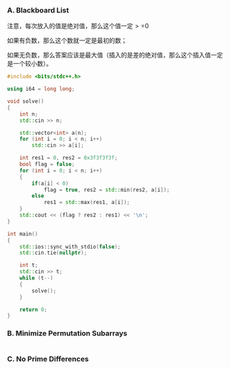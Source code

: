 ### A. Blackboard List

注意，每次放入的值是绝对值，那么这个值一定$>=$0

如果有负数，那么这个数就一定是最初的数；

如果无负数，那么答案应该是最大值（插入的是差的绝对值，那么这个插入值一定是一个较小数）。

```c++
#include <bits/stdc++.h>

using i64 = long long;

void solve()
{
    int n;
    std::cin >> n;

    std::vector<int> a(n);
    for (int i = 0; i < n; i++)
        std::cin >> a[i];

    int res1 = 0, res2 = 0x3f3f3f3f;
    bool flag = false;
    for (int i = 0; i < n; i++)
    {
        if(a[i] < 0)
            flag = true, res2 = std::min(res2, a[i]);
        else
            res1 = std::max(res1, a[i]);
    }
    std::cout << (flag ? res2 : res1) << '\n';
}

int main()
{
    std::ios::sync_with_stdio(false);
    std::cin.tie(nullptr);

    int t;
    std::cin >> t;
    while (t--)
    {
        solve();
    }

    return 0;
}
```

### B. Minimize Permutation Subarrays

```
```

### C. No Prime Differences

```
```




